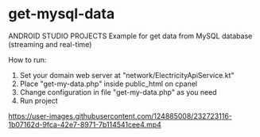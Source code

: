 # get-mysql-data

ANDROID STUDIO PROJECTS
Example for get data from MySQL database (streaming and real-time)  

How to run:  
1. Set your domain web server at "network/ElectricityApiService.kt"  
2. Place "get-my-data.php" inside public_html on cpanel  
3. Change configuration in file "get-my-data.php" as you need  
4. Run project


https://user-images.githubusercontent.com/124885008/232723116-1b07162d-9fca-42e7-8971-7b114541cee4.mp4

